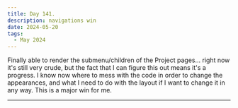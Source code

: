 ```yaml
---
title: Day 141.
description: navigations win
date: 2024-05-20
tags: 
  - May 2024
---
```


Finally able to render the submenu/children of the Project pages... right now it's still very crude, but the fact that I can figure this out means it's a progress. I know now where to mess with the code in order to change the appearances, and what I need to do with the layout if I want to change it in any way. This is a major win for me.

-----
